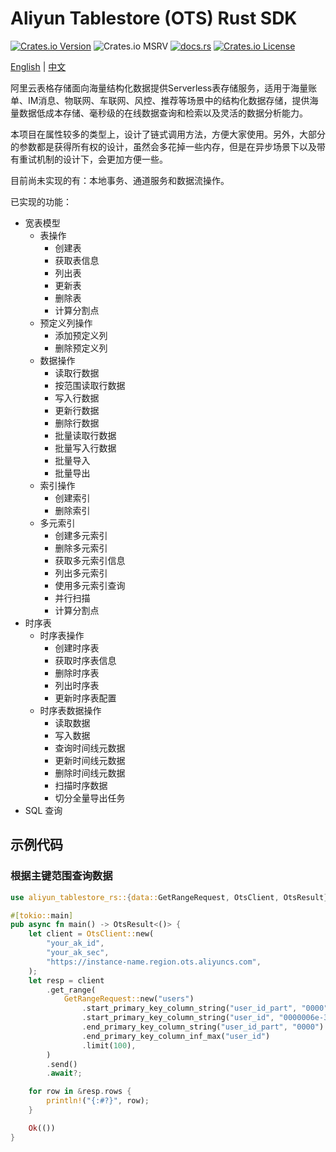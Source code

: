 # Aliyun Tablestore (OTS) Rust SDK

[![Crates.io Version](https://img.shields.io/crates/v/aliyun-tablestore-rs?_ts_=20250411)](https://crates.io/crates/aliyun-tablestore-rs)
![Crates.io MSRV](https://img.shields.io/crates/msrv/aliyun-tablestore-rs?_ts_=20250411)
[![docs.rs](https://img.shields.io/docsrs/aliyun-tablestore-rs)](https://docs.rs/aliyun-tablestore-rs)
[![Crates.io License](https://img.shields.io/crates/l/aliyun-tablestore-rs?_ts_=20250411)](https://github.com/yuqiang-yuan/aliyun-tablestore-rs?tab=License-1-ov-file)

[English](https://github.com/yuqiang-yuan/aliyun-tablestore-rs) | [中文](https://github.com/yuqiang-yuan/aliyun-tablestore-rs/blob/dev/README.zh-CN.md)

阿里云表格存储面向海量结构化数据提供Serverless表存储服务，适用于海量账单、IM消息、物联网、车联网、风控、推荐等场景中的结构化数据存储，提供海量数据低成本存储、毫秒级的在线数据查询和检索以及灵活的数据分析能力。

本项目在属性较多的类型上，设计了链式调用方法，方便大家使用。另外，大部分的参数都是获得所有权的设计，虽然会多花掉一些内存，但是在异步场景下以及带有重试机制的设计下，会更加方便一些。

目前尚未实现的有：本地事务、通道服务和数据流操作。

已实现的功能：

- 宽表模型
  - 表操作
    - 创建表
    - 获取表信息
    - 列出表
    - 更新表
    - 删除表
    - 计算分割点
  - 预定义列操作
    - 添加预定义列
    - 删除预定义列
  - 数据操作
    - 读取行数据
    - 按范围读取行数据
    - 写入行数据
    - 更新行数据
    - 删除行数据
    - 批量读取行数据
    - 批量写入行数据
    - 批量导入
    - 批量导出
  - 索引操作
    - 创建索引
    - 删除索引
  - 多元索引
    - 创建多元索引
    - 删除多元索引
    - 获取多元索引信息
    - 列出多元索引
    - 使用多元索引查询
    - 并行扫描
    - 计算分割点
- 时序表
  - 时序表操作
    - 创建时序表
    - 获取时序表信息
    - 删除时序表
    - 列出时序表
    - 更新时序表配置
  - 时序表数据操作
    - 读取数据
    - 写入数据
    - 查询时间线元数据
    - 更新时间线元数据
    - 删除时间线元数据
    - 扫描时序数据
    - 切分全量导出任务
- SQL 查询



## 示例代码

### 根据主键范围查询数据

```rust
use aliyun_tablestore_rs::{data::GetRangeRequest, OtsClient, OtsResult};

#[tokio::main]
pub async fn main() -> OtsResult<()> {
    let client = OtsClient::new(
        "your_ak_id",
        "your_ak_sec",
        "https://instance-name.region.ots.aliyuncs.com",
    );
    let resp = client
        .get_range(
            GetRangeRequest::new("users")
                .start_primary_key_column_string("user_id_part", "0000")
                .start_primary_key_column_string("user_id", "0000006e-3d96-42b2-a624-d8ec9c52ad54")
                .end_primary_key_column_string("user_id_part", "0000")
                .end_primary_key_column_inf_max("user_id")
                .limit(100),
        )
        .send()
        .await?;

    for row in &resp.rows {
        println!("{:#?}", row);
    }

    Ok(())
}
```
